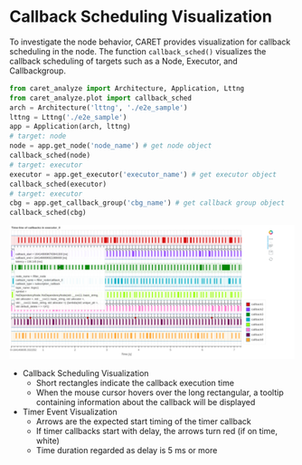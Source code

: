 # Callback Scheduling Visualization

To investigate the node behavior, CARET provides visualization for callback scheduling in the node.
The function `callback_sched()` visualizes the callback scheduling of targets such as a Node, Executor, and Callbackgroup.

```python
from caret_analyze import Architecture, Application, Lttng
from caret_analyze.plot import callback_sched
arch = Architecture('lttng', './e2e_sample')
lttng = Lttng('./e2e_sample')
app = Application(arch, lttng)
# target: node
node = app.get_node('node_name') # get node object
callback_sched(node)
# target: executor
executor = app.get_executor('executor_name') # get executor object
callback_sched(executor)
# target: executor
cbg = app.get_callback_group('cbg_name') # get callback group object
callback_sched(cbg)
```

![Callback_Scheduling_Visualization_sample](../../imgs/callback_sched_sample.png)

- Callback Scheduling Visualization
  - Short rectangles indicate the callback execution time
  - When the mouse cursor hovers over the long rectangular, a tooltip containing information about the callback will be displayed
- Timer Event Visualization
  - Arrows are the expected start timing of the timer callback
  - If timer callbacks start with delay, the arrows turn red (if on time, white)
  - Time duration regarded as delay is 5 ms or more
